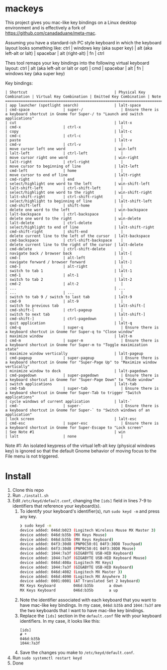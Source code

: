 # mackeys
This project gives you mac-like key bindings on a Linux desktop environment and is effectively a fork of https://github.com/canadaduane/meta-mac.

Assuming you have a standard-ish PC style keyboard in which the keyboard layout looks something like:
ctrl | windows key (aka super key) | alt (aka left-alt or lalt) | spacebar | alt (right-alt) | fn | ctrl

Thes tool remaps your key bindings into the following virtual keyboard layout:
ctrl | alt (aka left-alt or lalt or opt) | cmd | spacebar | alt | fn | windows key (aka super key)

Key bindings:
```
| Shortcut                                       | Physical Key Combination | Virtual Key Combination | Emitted Key Combination | Note   
=================================================================================================================================================================================================================================
| app launcher (spotlight search)                | lalt-space               | cmd-space               | super-/                 | Ensure there is a keyboard shortcut in Gnome for Super-/ to "Launch and switch applications"
| cut                                            | lalt-x                   | cmd-x                   | ctrl-x                  |
| copy                                           | lalt-c                   | cmd-c                   | ctrl-c                  |
| paste                                          | lalt-v                   | cmd-v                   | ctrl-v                  |
| move cursor left one word                      | win-left                 | lalt-left               | ctrl-left               |
| move cursor right one word                     | win-right                | lalt-right              | ctrl-right              |
| move cursor to beginning of line               | lalt-left                | cmd-left                | home                    |
| move cursor to end of line                     | lalt-right               | cmd-right               | end                     |
| select/highlight one word to the left          | win-shift-left           | lalt-shift-left         | ctrl-shift-left         |
| select/highlight one word to the right         | win-shift-right          | lalt-shift-right        | ctrl-shift-right        |
| select/highlight to beginning of line          | lalt-shift-left          | cmd-shift-left          | shift-home              |
| delete one word to the left                    | win-backspace            | lalt-backspace          | ctrl-backspace          |
| delete one word to the right                   | win-delete               | lalt-delete             | ctrl-delete             |
| select/highlight to end of line                | lalt-shift-right         | cmd-shift-right         | shift-end               |
| delete current line to the left of the cursor  | lalt-backspace           | cmd-backspace           | ctrl-shift-backspace    |
| delete current line to the right of the cursor | lalt-delete              | cmd-delete              | ctrl-shift-delete       |
| navigate back / browser back                   | lalt-[                   | cmd-[                   | alt-left                |
| navigate forward / browser forward             | lalt-]                   | cmd-]                   | alt-right               |
| switch to tab 1                                | lalt-1                   | cmd-1                   | alt-1                   |
| switch to tab 2                                | lalt-2                   | cmd-2                   | alt-2                   |
| ...                                            | ...                      | ...                     | ...                     |
| switch to tab 9 / switch to last tab           | lalt-9                   | cmd-9                   | alt-9                   |
| switch to previous tab                         | lalt-shift-[             | cmd-shift-[             | ctrl-pageup             |
| switch to next tab                             | lalt-shift-]             | cmd-shift-]             | ctrl-pagedown           |
| quit application                               | lalt-q                   | cmd-q                   | super-q                 | Ensure there is a keyboard shortcut in Gnome for Super-q to "Close window"
| maximize window                                | lalt-m                   | cmd-m                   | super-m                 | Ensure there is a keyboard shortcut in Gnome for Super-m to "Toggle maximization state"
| maximize window vertically                     | lalt-pageup              | cmd-pageup              | super-pageup            | Ensure there is a keyboard shortcut in Gnome for "Super-Page Up" to "Maximize window vertically"
| minimize window to dock                        | lalt-pagedown            | cmd-pagedown            | super-pagedown          | Ensure there is a keyboard shortcut in Gnome for "Super-Page Down" to "Hide window"
| switch applications                            | lalt-tab                 | cmd-tab                 | super-tab               | Ensure there is a keyboard shortcut in Gnome for Super-Tab to trigger "Switch applications"
| cycle windows of current application           | lalt-`                   | cmd-`                   | super-`                 | Ensure there is a keyboard shortcut in Gnome for Super-` to "Switch windows of an application"
| lock screen                                    | lalt-esc                 | cmd-esc                 | super-esc               | Ensure there is a keyboard shortcut in Gnome for Super-Escape to "Lock screen"
| See Note #1                                    | win                      | lalt                    | none                    |
```

Note #1: An isolated keypress of the virtual left-alt key (physical windows key) is ignored so that the default Gnome behavior of moving focus to the File menu is not triggered.

# Install

1. Clone this repo
2. Run `./install.sh`
3. Edit `/etc/keyd/default.conf`, changing the `[ids]` field in lines 7-9 to identifiers that reference your keyboard(s).
   1. To identify your keyboard's identifier(s), run `sudo keyd -m` and press any key.
      ```bash
      ❯ sudo keyd -m
      device added: 046d:b023 (Logitech Wireless Mouse MX Master 3)
      device added: 046d:b35b (MX Keys Mouse)
      device added: 046d:b35b (MX Keys Keyboard)
      device added: 04f3:30d8 (PNP0C50:01 04F3:30D8 Touchpad)
      device added: 04f3:30d8 (PNP0C50:01 04F3:30D8 Mouse)
      device added: 1044:7a3f (GIGABYTE USB-HID Keyboard)
      device added: 1044:7a3f (GIGABYTE USB-HID Keyboard Mouse)
      device added: 046d:408a (Logitech MX Keys)
      device added: 1044:7a3f (GIGABYTE USB-HID Keyboard)
      device added: 046d:4082 (Logitech MX Master 3)
      device added: 046d:4090 (Logitech MX Anywhere 3)
      device added: 0001:0001 (AT Translated Set 2 keyboard)
      MX Keys Keyboard        046d:b35b       a down
      MX Keys Keyboard        046d:b35b       a up
      ```
   2. Note the identifier associated with each keyboard that you want to have mac-like key bindings.
      In my case, `046d:b35b` and `1044:7a3f` are the two keyboards that I want to have mac-like key bindings.
   3. Replace the `[ids]` section in the `default.conf` file with your keyboard identifiers. In my case, it looks like this:
      ```
      [ids]
      # *
      046d:b35b
      1044:7a3f
      ```
   4. Save the changes you make to `/etc/keyd/default.conf`.
4. Run `sudo systemctl restart keyd`
5. Done
